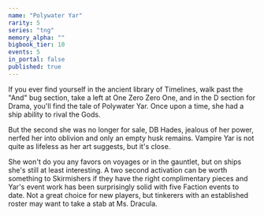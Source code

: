 ```yaml
---
name: "Polywater Yar"
rarity: 5
series: "tng"
memory_alpha: ""
bigbook_tier: 10
events: 5
in_portal: false
published: true
---
```


If you ever find yourself in the ancient library of Timelines, walk past the "And" bug section, take a left at One Zero Zero One, and in the D section for Drama, you'll find the tale of Polywater Yar. Once upon a time, she had a ship ability to rival the Gods.

But the second she was no longer for sale, DB Hades, jealous of her power, nerfed her into oblivion and only an empty husk remains. Vampire Yar is not quite as lifeless as her art suggests, but it's close.

She won't do you any favors on voyages or in the gauntlet, but on ships she's still at least interesting. A two second activation can be worth something to Skirmishers if they have the right complimentary pieces and Yar's event work has been surprisingly solid with five Faction events to date. Not a great choice for new players, but tinkerers with an established roster may want to take a stab at Ms. Dracula.
